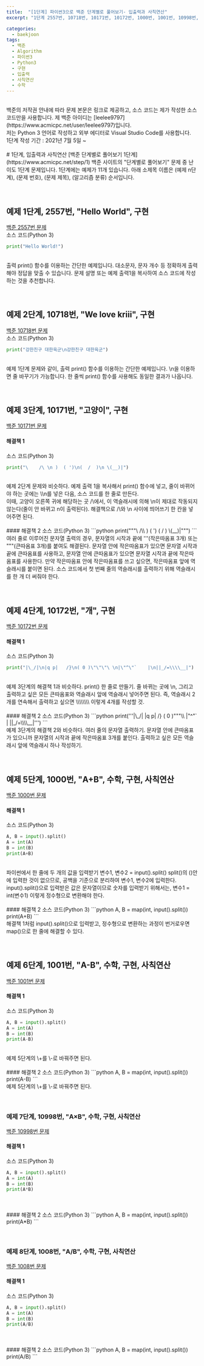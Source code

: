 ```yaml
---
title:  "[1단계] 파이썬3으로 백준 단계별로 풀어보기- 입출력과 사칙연산"
excerpt: "1단계 2557번, 10718번, 10171번, 10172번, 1000번, 1001번, 10998번, 1008번 "

categories:
  - baekjoon
tags:
  - 백준
  - Algorithm
  - 파이썬3
  - Python3
  - 구현
  - 입출력
  - 사칙연산
  - 수학
---
```

<br>
백준의 저작권 안내에 따라   
문제 본문은 링크로 제공하고,   
소스 코드는 제가 작성한 소스 코드만을 사용합니다.  
제 백준 아이디는 [leelee9797](https://www.acmicpc.net/user/leelee9797)입니다.
<br>
저는 Python 3 언어로 작성하고  
외부 에디터로 Visual Studio Code를 사용합니다.  
<br>
1단계 작성 기간 : 2021년 7월 5일 ~ 
<br>
<br>
# 1단계, 입출력과 사칙연산
[백준 단계별로 풀어보기 1단계](https://www.acmicpc.net/step/1)  
백준 사이트의 "단계별로 풀어보기" 문제 중 난이도 1단계 문제입니다.  
1단계에는 예제가 11개 있습니다.  
아래 소제목 이름은 (예제 n단계), (문제 번호), (문제 제목), (알고리즘 분류) 순서입니다.  
<br>
<br>
<br>

## 예제 1단계, 2557번, "Hello World", 구현
[백준 2557번 문제](https://www.acmicpc.net/problem/2557)
<br>
소스 코드(Python 3)  
```python
print("Hello World!")
```
<br>  
 출력 print() 함수를 이용하는 간단한 예제입니다.  
대소문자, 문자 개수 등 정확하게 출력해야 정답을 맞출 수 있습니다.  
문제 설명 또는 예제 출력1을 복사하여 소스 코드에 작성하는 것을 추천합니다.  
<br>  
<br>  
<br>  

## 예제 2단계, 10718번, "We love kriii", 구현
[백준 10718번 문제](https://www.acmicpc.net/problem/10718) 
<br>
소스 코드(Python 3)  
```python
print("강한친구 대한육군\n강한친구 대한육군")
```
<br>
 예제 1단계 문제와 같이,  
출력 print() 함수를 이용하는 간단한 예제입니다.  
\n을 이용하면 줄 바꾸기가 가능합니다.  
한 줄씩 print() 함수를 사용해도 동일한 결과가 나옵니다.  
<br>
<br>
<br>

## 예제 3단계, 10171번, "고양이", 구현
[백준 10171번 문제](https://www.acmicpc.net/problem/10171)
<br>
#### 해결책 1
소스 코드(Python 3)  
```python
print("\    /\ \n )  ( ')\n(  /  )\n \(__)|")
```
<br>
 예제 2단계 문제와 비슷하다.  
예제 출력 1을 복사해서 print() 함수에 넣고,  
줄이 바뀌어야 하는 곳에는 \\n를 넣은 다음, 소스 코드를 한 줄로 만든다.  
<br>
이때, 고양이 오른쪽 귀에 해당하는 곳 /\에서, 이 역슬래시에 의해 \n이 제대로 작동되지 않는다(줄이 안 바뀌고 n이 출력된다).  
해결책으로 /\와 \n 사이에 띄어쓰기 한 칸을 넣어주면 된다.  
<br>
<br>
#### 해결책 2
소스 코드(Python 3)  
```python
print("""\    /\\
 )  ( ')
(  /  )
 \(__)|""")
```
<br>
 여러 줄로 이루어진 문자열 출력의 경우, 문자열의 시작과 끝에 '''(작은따옴표 3개) 또는 """(큰따옴표 3개)를 붙여도 해결된다. 문자열 안에 작은따옴표가 있으면 문자열 시작과 끝에 큰따옴표를 사용하고, 문자열 안에 큰따옴표가 있으면 문자열 시작과 끝에 작은따옴표를 사용한다. 만약 작은따옴표 안에 작은따옴표를 쓰고 싶으면, 작은따옴표 앞에 역슬래시를 붙이면 된다.  
소스 코드에서 첫 번째 줄의 역슬래시를 출력하기 위해 역슬래시를 한 개 더 써줘야 한다.
<br>
<br>
<br>

## 예제 4단계, 10172번, "개", 구현
[백준 10172번 문제](https://www.acmicpc.net/problem/10172)
<br>
#### 해결책 1
소스 코드(Python 3)  
```python
print("|\_/|\n|q p|   /}\n( 0 )\"\"\"\ \n|\"^\"`    |\n||_/=\\\\__|")
```
<br>
 예제 3단계의 해결책 1과 비슷하다. print() 한 줄로 만들기.  
줄 바뀌는 곳에 \n, 그리고 출력하고 싶은 모든 큰따옴표와 역슬래시 앞에 역슬래시 넣어주면 된다.  
즉, 역슬래시 2개를 연속해서 출력하고 싶으면 \\\\\\\\ 이렇게 4개를 작성할 것.
<br>
<br>
#### 해결책 2
소스 코드(Python 3)  
```python
print('''|\_/|
|q p|   /}
( 0 )"""\\
|"^"`    |
||_/=\\\\__|''')
```
<br>
 예제 3단계의 해결책 2와 비슷하다. 여러 줄의 문자열 출력하기.  
문자열 안에 큰따옴표가 있으니까 문자열의 시작과 끝에 작은따옴표 3개를 붙인다.  
출력하고 싶은 모든 역슬래시 앞에 역슬래시 하나 작성하기.
<br>
<br>
<br>

## 예제 5단계, 1000번, "A\+B", 수학, 구현, 사칙연산
[백준 1000번 문제](https://www.acmicpc.net/problem/1000)
<br>
#### 해결책 1
소스 코드(Python 3)  
```python
A, B = input().split()
A = int(A)
B = int(B)
print(A+B)
```
<br>
파이썬에서 한 줄에 두 개의 값을 입력받기  
변수1, 변수2 = input().split()  
split()의 ()안에 입력한 것이 없으므로, 공백을 기준으로 분리하여 변수1, 변수2에 입력한다.
<br>
input().split()으로 입력받은 값은 문자열이므로
숫자를 입력받기 위해서는,    
변수1 = int(변수1)  
이렇게 정수형으로 변환해야 한다.
<br>
<br>
#### 해결책 2
소스 코드(Python 3)  
```python
A, B = map(int, input().split())
print(A+B)
```
<br>
해결책 1처럼 input().split()으로 입력받고, 정수형으로 변환하는 과정이 번거로우면  
map()으로 한 줄에 해결할 수 있다.
<br>
<br>
<br>

## 예제 6단계, 1001번, "A\-B", 수학, 구현, 사칙연산
[백준 1001번 문제](https://www.acmicpc.net/problem/1001)
<br>
#### 해결책 1
소스 코드(Python 3)  
```python
A, B = input().split()
A = int(A)
B = int(B)
print(A-B)
```
<br>
예제 5단계의 \+를 \-로 바꿔주면 된다.
<br>
<br>
#### 해결책 2
소스 코드(Python 3)  
```python
A, B = map(int, input().split())
print(A-B)
```
<br>
예제 5단계의 \+를 \-로 바꿔주면 된다.
<br>
<br>
<br>

### 예제 7단계, 10998번, "A×B", 수학, 구현, 사칙연산
[백준 10998번 문제](https://www.acmicpc.net/problem/10998)
<br>
#### 해결책 1
소스 코드(Python 3)  
```python
A, B = input().split()
A = int(A)
B = int(B)
print(A*B)
```
<br>
<br>
#### 해결책 2
소스 코드(Python 3)  
```python
A, B = map(int, input().split())
print(A*B)
```
<br>
<br>
<br>

### 예제 8단계, 1008번, "A/B", 수학, 구현, 사칙연산
[백준 1008번 문제](https://www.acmicpc.net/problem/1008)
<br>
#### 해결책 1
소스 코드(Python 3)  
```python
A, B = input().split()
A = int(A)
B = int(B)
print(A/B)
```
<br>
<br>
#### 해결책 2
소스 코드(Python 3)  
```python
A, B = map(int, input().split())
print(A/B)
```
<br>
<br>
<br>





